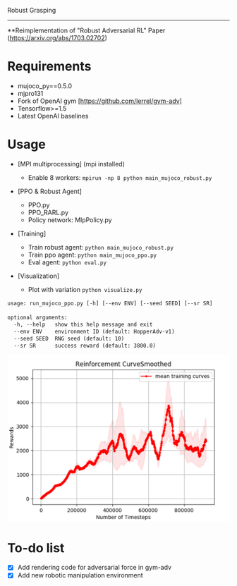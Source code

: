 Robust Grasping
**********

**Reimplementation of "Robust Adversarial RL" Paper (https://arxiv.org/abs/1703.02702)

Requirements
======

- mujoco_py==0.5.0
- mjpro131
- Fork of OpenAI gym [https://github.com/lerrel/gym-adv]
- Tensorflow>=1.5
- Latest OpenAI baselines


Usage
============
- [MPI multiprocessing] (mpi installed)
	* Enable 8 workers: `mpirun -np 8 python main_mujoco_robust.py`

- [PPO & Robust Agent]
    * PPO.py
    * PPO_RARL.py
    * Policy network: MlpPolicy.py

- [Training]
    * Train robust agent: `python main_mujoco_robust.py`
	* Train ppo agent: `python main_mujoco_ppo.py`
	* Eval agent: `python eval.py`

- [Visualization]
    * Plot with variation `python visualize.py`

```
usage: run_mujoco_ppo.py [-h] [--env ENV] [--seed SEED] [--sr SR]

optional arguments:
  -h, --help   show this help message and exit
  --env ENV    environment ID (default: HopperAdv-v1)
  --seed SEED  RNG seed (default: 10)
  --sr SR      success reward (default: 3800.0)
```

![png](img/intermediate3.png)

To-do list
============
- [x] Add rendering code for adversarial force in gym-adv
- [x] Add new robotic manipulation environment